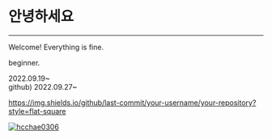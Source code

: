# 안녕하세요
---
Welcome! Everything is fine.

beginner.

2022.09.19~   
github) 2022.09.27~

https://img.shields.io/github/last-commit/your-username/your-repository?style=flat-square

[![hcchae0306](https://github-readme-stats.vercel.app/api?username=hcchae0306)](https://github.com/anuraghazra/github-readme-stats)
